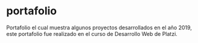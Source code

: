 # portafolio
Portafolio el cual muestra algunos proyectos desarrollados en el año 2019, este portafolio fue realizado en el curso de Desarrollo Web de Platzi.
